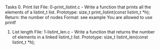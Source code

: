 Tasks
0. Print list 
	File: 0-print_listint.c - Write a function that prints all the elements of a listint_t list.
		Prototype: size_t print_listint(const listint_t *h);
		Return: the number of nodes
		Format: see example
		You are allowed to use printf

1. List length 
	File: 1-listint_len.c - Write a function that returns the number of elements in a linked listint_t list.
		Prototype: size_t listint_len(const listint_t *h);
